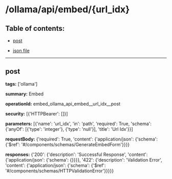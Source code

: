 # /ollama/api/embed/{url_idx}

## Table of contents:
- [post](#post)

- [json file](./_ollama_api_embed_{url_idx}.json)

---
<a name="post"></a>
## post

**tags:** ['ollama']

**summary:** Embed

**operationId:** embed_ollama_api_embed__url_idx__post

**security:** [{'HTTPBearer': []}]

**parameters:** [{'name': 'url_idx', 'in': 'path', 'required': True, 'schema': {'anyOf': [{'type': 'integer'}, {'type': 'null'}], 'title': 'Url Idx'}}]

**requestBody:** {'required': True, 'content': {'application/json': {'schema': {'$ref': '#/components/schemas/GenerateEmbedForm'}}}}

**responses:** {'200': {'description': 'Successful Response', 'content': {'application/json': {'schema': {}}}}, '422': {'description': 'Validation Error', 'content': {'application/json': {'schema': {'$ref': '#/components/schemas/HTTPValidationError'}}}}}

